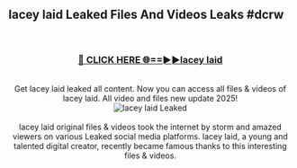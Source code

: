 ## lacey laid Leaked Files And Videos Leaks #dcrw
<br>
<div align="center">
<h3><a href="https://watchclip.my.id/lacey laid" rel="nofollow">🔴 CLICK HERE 🌐==►►lacey laid</a></h3>
<br>
Get lacey laid leaked all content. Now you can access all files & videos of lacey laid. All video and files new update 2025!
<br>
<a href="https://watchclip.my.id/lacey laid" rel="nofollow" data-target="animated-image.originalLink"><img src="https://i.ibb.co.com/WyWwxjT/player-gif2.gif" alt="lacey laid Leaked" style="max-width: 100%; display: inline-block;" data-target="animated-image.originalImage"></a>
<br><br>
lacey laid original files & videos took the internet by storm and amazed viewers on various Leaked social media platforms. lacey laid, a young and talented digital creator, recently became famous thanks to this interesting files & videos.
</div>
<br>